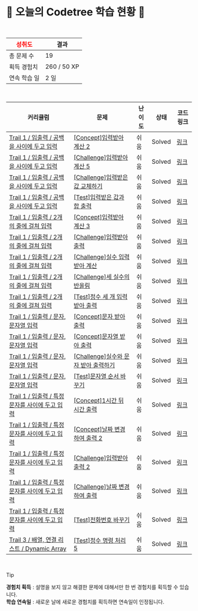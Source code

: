 # 🌲 오늘의 Codetree 학습 현황 🌲

<br />

| <span style="color:red;display:block;text-align:center;"> **성취도**</span> | 결과 |
|---|---|
| 총 문제 수 | 19 |
| 획득 경험치 | 260 / 50 XP |
| 연속 학습 일 | 2 일 |

<br />

|커리큘럼|문제|난이도|상태|코드 링크|
|---|---|---|---|---|
|[Trail 1 / 입출력 / 공백을 사이에 두고 입력](https://https://en.codetree.ai/trail-info/novice-low/)|[[Concept]입력받아 계산 2](https://https://en.codetree.ai/trails/complete/curated-cards/intro-input-calculate-2/)|쉬움|Solved|[링크](https://github.com/gamamoe/Codetree-TILs/blob/main/250107/%EC%9E%85%EB%A0%A5%EB%B0%9B%EC%95%84%20%EA%B3%84%EC%82%B0%202/input-calculate-2.py)|
|[Trail 1 / 입출력 / 공백을 사이에 두고 입력](https://https://en.codetree.ai/trail-info/novice-low/)|[[Challenge]입력받아 계산 5](https://https://en.codetree.ai/trails/complete/curated-cards/challenge-input-calculate-5/)|쉬움|Solved|[링크](https://github.com/gamamoe/Codetree-TILs/blob/main/250107/%EC%9E%85%EB%A0%A5%EB%B0%9B%EC%95%84%20%EA%B3%84%EC%82%B0%205/input-calculate-5.py)|
|[Trail 1 / 입출력 / 공백을 사이에 두고 입력](https://https://en.codetree.ai/trail-info/novice-low/)|[[Challenge]입력받은 값 교체하기](https://https://en.codetree.ai/trails/complete/curated-cards/challenge-changing-inputs/)|쉬움|Solved|[링크](https://github.com/gamamoe/Codetree-TILs/blob/main/250107/%EC%9E%85%EB%A0%A5%EB%B0%9B%EC%9D%80%20%EA%B0%92%20%EA%B5%90%EC%B2%B4%ED%95%98%EA%B8%B0/changing-inputs.py)|
|[Trail 1 / 입출력 / 공백을 사이에 두고 입력](https://https://en.codetree.ai/trail-info/novice-low/)|[[Test]입력받은 값과 합 출력](https://https://en.codetree.ai/trails/complete/curated-cards/test-output-of-value-and-sum/)|쉬움|Solved|[링크](https://github.com/gamamoe/Codetree-TILs/blob/main/250107/%EC%9E%85%EB%A0%A5%EB%B0%9B%EC%9D%80%20%EA%B0%92%EA%B3%BC%20%ED%95%A9%20%EC%B6%9C%EB%A0%A5/output-of-value-and-sum.py)|
|[Trail 1 / 입출력 / 2개의 줄에 걸쳐 입력](https://https://en.codetree.ai/trail-info/novice-low/)|[[Concept]입력받아 계산 3](https://https://en.codetree.ai/trails/complete/curated-cards/intro-input-calculate-3/)|쉬움|Solved|[링크](https://github.com/gamamoe/Codetree-TILs/blob/main/250107/%EC%9E%85%EB%A0%A5%EB%B0%9B%EC%95%84%20%EA%B3%84%EC%82%B0%203/input-calculate-3.py)|
|[Trail 1 / 입출력 / 2개의 줄에 걸쳐 입력](https://https://en.codetree.ai/trail-info/novice-low/)|[[Challenge]입력받아 출력](https://https://en.codetree.ai/trails/complete/curated-cards/challenge-input-and-output/)|쉬움|Solved|[링크](https://github.com/gamamoe/Codetree-TILs/blob/main/250107/%EC%9E%85%EB%A0%A5%EB%B0%9B%EC%95%84%20%EC%B6%9C%EB%A0%A5/input-and-output.py)|
|[Trail 1 / 입출력 / 2개의 줄에 걸쳐 입력](https://https://en.codetree.ai/trail-info/novice-low/)|[[Challenge]실수 입력받아 계산](https://https://en.codetree.ai/trails/complete/curated-cards/challenge-calculation-by-inputting-a-real-number/)|쉬움|Solved|[링크](https://github.com/gamamoe/Codetree-TILs/blob/main/250107/%EC%8B%A4%EC%88%98%20%EC%9E%85%EB%A0%A5%EB%B0%9B%EC%95%84%20%EA%B3%84%EC%82%B0/calculation-by-inputting-a-real-number.py)|
|[Trail 1 / 입출력 / 2개의 줄에 걸쳐 입력](https://https://en.codetree.ai/trail-info/novice-low/)|[[Challenge]세 실수의 반올림](https://https://en.codetree.ai/trails/complete/curated-cards/challenge-rounding-of-three-actual-numbers/)|쉬움|Solved|[링크](https://github.com/gamamoe/Codetree-TILs/blob/main/250107/%EC%84%B8%20%EC%8B%A4%EC%88%98%EC%9D%98%20%EB%B0%98%EC%98%AC%EB%A6%BC/rounding-of-three-actual-numbers.py)|
|[Trail 1 / 입출력 / 2개의 줄에 걸쳐 입력](https://https://en.codetree.ai/trail-info/novice-low/)|[[Test]정수 세 개 입력받아 출력](https://https://en.codetree.ai/trails/complete/curated-cards/test-take-three-integers-and-output/)|쉬움|Solved|[링크](https://github.com/gamamoe/Codetree-TILs/blob/main/250107/%EC%A0%95%EC%88%98%20%EC%84%B8%20%EA%B0%9C%20%EC%9E%85%EB%A0%A5%EB%B0%9B%EC%95%84%20%EC%B6%9C%EB%A0%A5/take-three-integers-and-output.py)|
|[Trail 1 / 입출력 / 문자, 문자열 입력](https://https://en.codetree.ai/trail-info/novice-low/)|[[Concept]문자 받아 출력](https://https://en.codetree.ai/trails/complete/curated-cards/intro-enter-char-and-print/)|쉬움|Solved|[링크](https://github.com/gamamoe/Codetree-TILs/blob/main/250107/%EB%AC%B8%EC%9E%90%20%EB%B0%9B%EC%95%84%20%EC%B6%9C%EB%A0%A5/enter-char-and-print.py)|
|[Trail 1 / 입출력 / 문자, 문자열 입력](https://https://en.codetree.ai/trail-info/novice-low/)|[[Concept]문자열 받아 출력](https://https://en.codetree.ai/trails/complete/curated-cards/intro-enter-word-and-print/)|쉬움|Solved|[링크](https://github.com/gamamoe/Codetree-TILs/blob/main/250107/%EB%AC%B8%EC%9E%90%EC%97%B4%20%EB%B0%9B%EC%95%84%20%EC%B6%9C%EB%A0%A5/enter-word-and-print.py)|
|[Trail 1 / 입출력 / 문자, 문자열 입력](https://https://en.codetree.ai/trail-info/novice-low/)|[[Challenge]실수와 문자 받아 출력하기](https://https://en.codetree.ai/trails/complete/curated-cards/challenge-print-number--and-letter/)|쉬움|Solved|[링크](https://github.com/gamamoe/Codetree-TILs/blob/main/250107/%EC%8B%A4%EC%88%98%EC%99%80%20%EB%AC%B8%EC%9E%90%20%EB%B0%9B%EC%95%84%20%EC%B6%9C%EB%A0%A5%ED%95%98%EA%B8%B0/print-number--and-letter.py)|
|[Trail 1 / 입출력 / 문자, 문자열 입력](https://https://en.codetree.ai/trail-info/novice-low/)|[[Test]문자열 순서 바꾸기](https://https://en.codetree.ai/trails/complete/curated-cards/test-change-order-of-strings/)|쉬움|Solved|[링크](https://github.com/gamamoe/Codetree-TILs/blob/main/250107/%EB%AC%B8%EC%9E%90%EC%97%B4%20%EC%88%9C%EC%84%9C%20%EB%B0%94%EA%BE%B8%EA%B8%B0/change-order-of-strings.py)|
|[Trail 1 / 입출력 / 특정 문자를 사이에 두고 입력](https://https://en.codetree.ai/trail-info/novice-low/)|[[Concept]1시간 뒤 시간 출력](https://https://en.codetree.ai/trails/complete/curated-cards/intro-print-one-hour-later/)|쉬움|Solved|[링크](https://github.com/gamamoe/Codetree-TILs/blob/main/250107/1%EC%8B%9C%EA%B0%84%20%EB%92%A4%20%EC%8B%9C%EA%B0%84%20%EC%B6%9C%EB%A0%A5/print-one-hour-later.py)|
|[Trail 1 / 입출력 / 특정 문자를 사이에 두고 입력](https://https://en.codetree.ai/trail-info/novice-low/)|[[Concept]날짜 변경하여 출력 2](https://https://en.codetree.ai/trails/complete/curated-cards/intro-print-date-with-different-format-2/)|쉬움|Solved|[링크](https://github.com/gamamoe/Codetree-TILs/blob/main/250107/%EB%82%A0%EC%A7%9C%20%EB%B3%80%EA%B2%BD%ED%95%98%EC%97%AC%20%EC%B6%9C%EB%A0%A5%202/print-date-with-different-format-2.py)|
|[Trail 1 / 입출력 / 특정 문자를 사이에 두고 입력](https://https://en.codetree.ai/trail-info/novice-low/)|[[Challenge]입력받아 출력 2](https://https://en.codetree.ai/trails/complete/curated-cards/challenge-input-and-output-2/)|쉬움|Solved|[링크](https://github.com/gamamoe/Codetree-TILs/blob/main/250107/%EC%9E%85%EB%A0%A5%EB%B0%9B%EC%95%84%20%EC%B6%9C%EB%A0%A5%202/input-and-output-2.py)|
|[Trail 1 / 입출력 / 특정 문자를 사이에 두고 입력](https://https://en.codetree.ai/trail-info/novice-low/)|[[Challenge]날짜 변경하여 출력](https://https://en.codetree.ai/trails/complete/curated-cards/challenge-print-date-with-different-format/)|쉬움|Solved|[링크](https://github.com/gamamoe/Codetree-TILs/blob/main/250107/%EB%82%A0%EC%A7%9C%20%EB%B3%80%EA%B2%BD%ED%95%98%EC%97%AC%20%EC%B6%9C%EB%A0%A5/print-date-with-different-format.py)|
|[Trail 1 / 입출력 / 특정 문자를 사이에 두고 입력](https://https://en.codetree.ai/trail-info/novice-low/)|[[Test]전화번호 바꾸기](https://https://en.codetree.ai/trails/complete/curated-cards/test-change-phone-number/)|쉬움|Solved|[링크](https://github.com/gamamoe/Codetree-TILs/blob/main/250107/%EC%A0%84%ED%99%94%EB%B2%88%ED%98%B8%20%EB%B0%94%EA%BE%B8%EA%B8%B0/change-phone-number.py)|
|[Trail 3 / 배열, 연결 리스트 / Dynamic Array](https://https://en.codetree.ai/trail-info/novice-high/)|[[Test]정수 명령 처리 5](https://https://en.codetree.ai/trails/complete/curated-cards/test-process-numeric-commands-5/)|쉬움|Solved|[링크](https://github.com/gamamoe/Codetree-TILs/blob/main/250107/%EC%A0%95%EC%88%98%20%EB%AA%85%EB%A0%B9%20%EC%B2%98%EB%A6%AC%205/process-numeric-commands-5.py)|


<br />

> [!TIP]
> **경험치 획득** : 설명을 보지 않고 해결한 문제에 대해서만 한 번 경험치를 획득할 수 있습니다.  
> **학습 연속일** : 새로운 날에 새로운 경험치를 획득하면 연속일이 인정됩니다.

